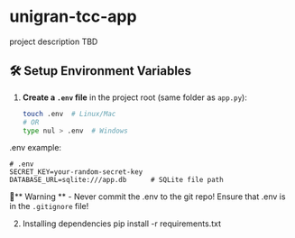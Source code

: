 # unigran-tcc-app

project description TBD

## 🛠 Setup Environment Variables

1. **Create a `.env` file** in the project root (same folder as `app.py`):  
   ```bash
   touch .env  # Linux/Mac
   # OR
   type nul > .env  # Windows
   ```

 .env example:
 ```
# .env
SECRET_KEY=your-random-secret-key
DATABASE_URL=sqlite:///app.db      # SQLite file path
 ```

🚫** Warning ** - Never commit the .env to the git repo!
Ensure that .env is in the `.gitignore` file!

2. Installing dependencies
pip install -r requirements.txt


